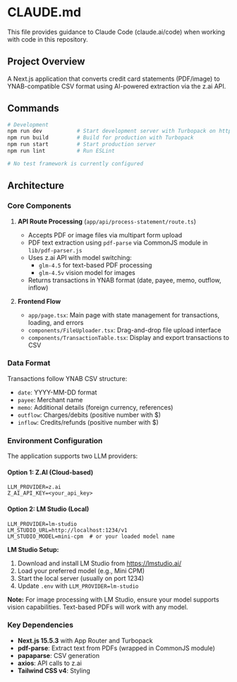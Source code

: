 # CLAUDE.md

This file provides guidance to Claude Code (claude.ai/code) when working with code in this repository.

## Project Overview

A Next.js application that converts credit card statements (PDF/image) to YNAB-compatible CSV format using AI-powered extraction via the z.ai API.

## Commands

```bash
# Development
npm run dev           # Start development server with Turbopack on http://localhost:3000
npm run build         # Build for production with Turbopack
npm run start         # Start production server
npm run lint          # Run ESLint

# No test framework is currently configured
```

## Architecture

### Core Components

1. **API Route Processing** (`app/api/process-statement/route.ts`)
   - Accepts PDF or image files via multipart form upload
   - PDF text extraction using `pdf-parse` via CommonJS module in `lib/pdf-parser.js`
   - Uses z.ai API with model switching:
     - `glm-4.5` for text-based PDF processing
     - `glm-4.5v` vision model for images
   - Returns transactions in YNAB format (date, payee, memo, outflow, inflow)

2. **Frontend Flow**
   - `app/page.tsx`: Main page with state management for transactions, loading, and errors
   - `components/FileUploader.tsx`: Drag-and-drop file upload interface
   - `components/TransactionTable.tsx`: Display and export transactions to CSV

### Data Format

Transactions follow YNAB CSV structure:
- `date`: YYYY-MM-DD format
- `payee`: Merchant name
- `memo`: Additional details (foreign currency, references)
- `outflow`: Charges/debits (positive number with $)
- `inflow`: Credits/refunds (positive number with $)

### Environment Configuration

The application supports two LLM providers:

#### Option 1: Z.AI (Cloud-based)
```
LLM_PROVIDER=z.ai
Z_AI_API_KEY=<your_api_key>
```

#### Option 2: LM Studio (Local)
```
LLM_PROVIDER=lm-studio
LM_STUDIO_URL=http://localhost:1234/v1
LM_STUDIO_MODEL=mini-cpm  # or your loaded model name
```

**LM Studio Setup:**
1. Download and install LM Studio from https://lmstudio.ai/
2. Load your preferred model (e.g., Mini CPM)
3. Start the local server (usually on port 1234)
4. Update `.env` with `LLM_PROVIDER=lm-studio`

**Note:** For image processing with LM Studio, ensure your model supports vision capabilities. Text-based PDFs will work with any model.

### Key Dependencies

- **Next.js 15.5.3** with App Router and Turbopack
- **pdf-parse**: Extract text from PDFs (wrapped in CommonJS module)
- **papaparse**: CSV generation
- **axios**: API calls to z.ai
- **Tailwind CSS v4**: Styling